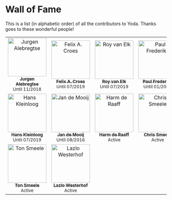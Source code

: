 # Wall of Fame

This is a list (in alphabetic order) of all the contributors to Yoda.
Thanks goes to these wonderful people!

<table>
  <tr>
    <td align="center"><a href="https://github.com/alebr001"><img src="https://avatars.githubusercontent.com/u/30652838?v=4" width="120px;" alt="Jurgen Alebregtse"/><br /><sub><b>Jurgen Alebregtse</b></sub></a><br /><small>Until 11/2018</small></td>
    <td align="center">
      <a href="https://github.com/dworkin">
        <img src="https://avatars.githubusercontent.com/u/274867?v=4" width="120px;" alt="Felix A. Croes"/>
        <br />
        <sub><b>Felix A. Croes</b></sub>
      </a>
      <br />
      <small>Until 07/2019</small>
    </td>     
    <td align="center">
      <a href="https://github.com/Royve90">
      <img src="https://camo.githubusercontent.com/f254d87af97f0dcd514bf20fb54b5070e7f77ec6/68747470733a2f2f302e67726176617461722e636f6d2f6176617461722f35386437646338336335646535666364393431393034653632386531306334303f643d68747470732533412532462532466769746875622e6769746875626173736574732e636f6d253246696d6167657325324667726176617461727325324667726176617461722d757365722d3432302e706e6726723d6726733d3430" width="120px;" alt="Roy van Elk"/>
        <br />
        <sub><b>Roy van Elk</b></sub>
      </a>
      <br />
      <small>Until 07/2019</small>
    </td>   
    <td align="center">
      <a href="https://github.com/pfrederiks">
        <img src="https://avatars2.githubusercontent.com/u/6481448?v=4" width="120px;" alt="Paul Frederiks"/>
        <br />
        <sub><b>Paul Frederiks</b></sub>
      </a>
      <br />
      <small>Until 01/2018</small>
    </td>                                
  </tr>
  <tr>
    <td align="center">
      <a href="https://github.com/hanskleinloog">
        <img src="https://avatars0.githubusercontent.com/u/30900358?v=4" width="120px;" alt="Hans Kleinloog"/>
        <br />
        <sub><b>Hans Kleinloog</b></sub>
      </a>
      <br />
      <small>Until 07/2019</small>
    </td>     
    <td align="center">
      <a href="https://github.com/AJdeMooij">
        <img src="https://avatars0.githubusercontent.com/u/6430919?v=4" width="120px;" alt="Jan de Mooij"/>
        <br />
        <sub><b>Jan de Mooij</b></sub>
      </a>
      <br />
      <small>Until 08/2016</small>
    </td>       
    <td align="center">
      <a href="https://github.com/HarmdR">
      <img src="https://avatars.githubusercontent.com/u/4123721?v=4" width="120px;" alt="Harm de Raaff"/>
        <br />
        <sub><b>Harm de Raaff</b></sub>
      </a>
      <br />
      <small>Active</small>
    </td>   
    <td align="center">
      <a href="https://github.com/cjsmeele">
        <img src="https://avatars.githubusercontent.com/u/2670982?v=4" width="120px;" alt="Chris Smeele"/>
        <br />
        <sub><b>Chris Smeele</b></sub>
      </a>
      <br />
      <small>Active</small>
    </td>                                
  </tr>
  <tr>
    <td align="center">
      <a href="https://github.com/tsmeele">
      <img src="https://avatars0.githubusercontent.com/u/11386611?v=4" width="120px;" alt="Ton Smeele"/>
        <br />
        <sub><b>Ton Smeele</b></sub>
      </a>
      <br />
      <small>Active</small>
    </td>   
    <td align="center">
      <a href="https://github.com/lwesterhof">
        <img src="https://avatars2.githubusercontent.com/u/29246264?v=4" width="120px;" alt="Lazlo Westerhof"/>
        <br />
        <sub><b>Lazlo Westerhof</b></sub>
      </a>
      <br />
      <small>Active</small>
    </td>                                
  </tr>  
</table>
